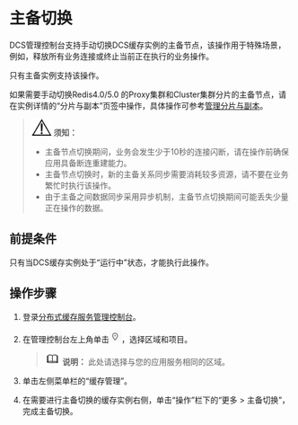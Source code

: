 # 主备切换<a name="ZH-CN_TOPIC_0148195327"></a>

DCS管理控制台支持手动切换DCS缓存实例的主备节点，该操作用于特殊场景，例如，释放所有业务连接或终止当前正在执行的业务操作。

只有主备实例支持该操作。

如果需要手动切换Redis4.0/5.0 的Proxy集群和Cluster集群分片的主备节点，请在实例详情的“分片与副本”页签中操作，具体操作可参考[管理分片与副本](管理分片与副本.md)。

>![](public_sys-resources/icon-notice.gif) **须知：** 
>-   主备节点切换期间，业务会发生少于10秒的连接闪断，请在操作前确保应用具备断连重建能力。
>-   主备节点切换时，新的主备关系同步需要消耗较多资源，请不要在业务繁忙时执行该操作。
>-   由于主备之间数据同步采用异步机制，主备节点切换期间可能丢失少量正在操作的数据。

## 前提条件<a name="section46727122"></a>

只有当DCS缓存实例处于“运行中”状态，才能执行此操作。

## 操作步骤<a name="section321623193712"></a>

1.  登录[分布式缓存服务管理控制台](https://console.huaweicloud.com/dcs)。
2.  在管理控制台左上角单击![](figures/icon-region.png)，选择区域和项目。

    >![](public_sys-resources/icon-note.gif) **说明：** 
    >此处请选择与您的应用服务相同的区域。

3.  单击左侧菜单栏的“缓存管理”。
4.  在需要进行主备切换的缓存实例右侧，单击“操作”栏下的“更多 \> 主备切换”，完成主备切换。


